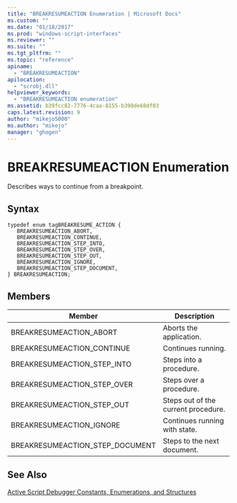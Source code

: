 ```yaml
---
title: "BREAKRESUMEACTION Enumeration | Microsoft Docs"
ms.custom: ""
ms.date: "01/18/2017"
ms.prod: "windows-script-interfaces"
ms.reviewer: ""
ms.suite: ""
ms.tgt_pltfrm: ""
ms.topic: "reference"
apiname: 
  - "BREAKRESUMEACTION"
apilocation: 
  - "scrobj.dll"
helpviewer_keywords: 
  - "BREAKRESUMEACTION enumeration"
ms.assetid: b39fcc82-7776-4caa-8155-b398de68df03
caps.latest.revision: 9
author: "mikejo5000"
ms.author: "mikejo"
manager: "ghogen"
---
```

# BREAKRESUMEACTION Enumeration
Describes ways to continue from a breakpoint.  
  
## Syntax  
  
```  
typedef enum tagBREAKRESUME_ACTION {  
   BREAKRESUMEACTION_ABORT,  
   BREAKRESUMEACTION_CONTINUE,  
   BREAKRESUMEACTION_STEP_INTO,  
   BREAKRESUMEACTION_STEP_OVER,  
   BREAKRESUMEACTION_STEP_OUT,  
   BREAKRESUMEACTION_IGNORE,  
   BREAKRESUMEACTION_STEP_DOCUMENT,  
} BREAKRESUMEACTION;  
```  
  
## Members  
  
|Member|Description|  
|------------|-----------------|  
|BREAKRESUMEACTION_ABORT|Aborts the application.|  
|BREAKRESUMEACTION_CONTINUE|Continues running.|  
|BREAKRESUMEACTION_STEP_INTO|Steps into a procedure.|  
|BREAKRESUMEACTION_STEP_OVER|Steps over a procedure.|  
|BREAKRESUMEACTION_STEP_OUT|Steps out of the current procedure.|  
|BREAKRESUMEACTION_IGNORE|Continues running with state.|  
|BREAKRESUMEACTION_STEP_DOCUMENT|Steps to the next document.|  
  
## See Also  
 [Active Script Debugger Constants, Enumerations, and Structures](../../winscript/reference/active-script-debugger-constants-enumerations-and-structures.md)
